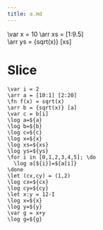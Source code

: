 ```yaml
---
title: a.md
---
```

\var x = 10
\arr xs = [1:9.5]          
\arr ys = {sqrt(x)} [xs]

# Slice

```img
\var i = 2
\arr a = [10:1] [2:20]
\fn f(x) = sqrt(x)
\arr b = {sqrt(x)} [a]
\var c = b[i]
\log a=${a}
\log b=${b}
\log c=${c}
\log x=${x}
\log xs=${xs}
\log ys=${ys}
\for i in [0,1,2,3,4,5]; \do
  \log a[${i}]=${a[i]}
\done
\let (cx,cy) = (1,2)
\log cx=${cx}
\log cy=${cy}
\let x:y = 12-I
\log x=${x}
\log y=${y}
\var g = x+y
\log g=${g}
```


